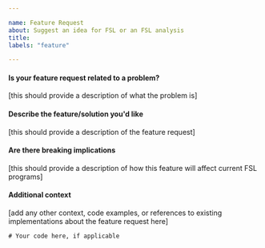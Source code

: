```yaml
---

name: Feature Request
about: Suggest an idea for FSL or an FSL analysis
title:
labels: "feature"

---
```


#### Is your feature request related to a problem?

[this should provide a description of what the problem is]

#### Describe the feature/solution you'd like

[this should provide a description of the feature request]

#### Are there breaking implications

[this should provide a description of how this feature will affect current FSL programs]

#### Additional context

[add any other context, code examples, or references to existing implementations about the feature request here]

```
# Your code here, if applicable

```
